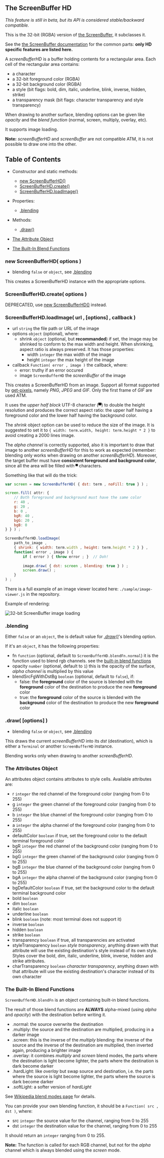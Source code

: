 

<a name="top"></a>
<a name="ref.ScreenBufferHD"></a>
## The ScreenBuffer HD

*This feature is still in beta, but its API is considered stable/backward compatible.*

This is the 32-bit (RGBA) version of [the ScreenBuffer](screenbuffer.md#ref.ScreenBuffer), it subclasses it.

See the [the ScreenBuffer documentation](screenbuffer.md#ref.ScreenBuffer) for the common parts:
**only HD specific features are listed here.**

A *screenBufferHD* is a buffer holding contents for a rectangular area.
Each cell of the rectangular area contains:

* a character
* a 32-bit foreground color (RGBA)
* a 32-bit background color (RGBA)
* a style (bit flags: bold, dim, italic, underline, blink, inverse, hidden, strike)
* a transparency mask (bit flags: character transparency and style transparency)

When drawing to another surface, blending options can be given like *opacity* and the *blend function*
(normal, screen, multiply, overlay, etc).

It supports image loading.

**Note:** *screenBufferHD* and *screenBuffer* are not compatible ATM, it is not possible to draw one into the other.



## Table of Contents

* Constructor and static methods:
	* [new ScreenBufferHD()](#ref.ScreenBufferHD.new)
	* [ScreenBufferHD.create()](#ref.ScreenBufferHD.create)
	* [ScreenBufferHD.loadImage()](#ref.ScreenBufferHD.loadImage)

* Properties:
	* [.blending](#ref.ScreenBufferHD.blending)

* Methods:
	* [.draw()](#ref.ScreenBufferHD.draw)

* [The Attribute Object](#ref.ScreenBufferHD.attributes)
* [The Built-In Blend Functions](#ref.ScreenBufferHD.blendFn)



<a name="ref.ScreenBufferHD.new"></a>
### new ScreenBufferHD( options )

* blending `false` or `object`, see [.blending](#ref.ScreenBufferHD.blending)

This creates a ScreenBufferHD instance with the appropriate options.



<a name="ref.ScreenBufferHD.create"></a>
### ScreenBufferHD.create( options )

DEPRECATED, use [new ScreenBufferHD()](#ref.ScreenBufferHD.new) instead.



<a name="ref.ScreenBufferHD.loadImage"></a>
### ScreenBufferHD.loadImage( url , [options] , callback )

* url `string` the file path or URL of the image
* options `object` (optional), where:
	* shrink `object` (optional, but **recommanded**) if set, the image may be shrinked to conform to the max width and height.
	  When shrinking, aspect ratio is always preserved. It has those properties:
		* width `integer` the max width of the image
		* height `integer` the max height of the image
* callback `Function( error , image )` the callback, where:
	* error: truthy if an error occured
	* image `ScreenBufferHD` the *screenBuffer* of the image

This creates a ScreenBufferHD from an image.
Support all format supported by [get-pixels](#https://www.npmjs.com/package/get-pixels), namely *PNG*, *JPEG* and *GIF*.
Only the first frame of *GIF* are used ATM.

It uses the *upper half block* UTF-8 character (▀) to double the height resolution and produces the correct aspect ratio:
the upper half having a foreground color and the lower half having the background color.

The *shrink* object option can be used to reduce the size of the image.
It is suggested to set it to `{ width: term.width, height: term.height * 2 }` to avoid creating a 2000 lines image.

The *alpha channel* is correctly supported, also it is important to draw that image to another *screenBufferHD* for this
to work as expected (remember: blending only works when drawing on another *screenBufferHD*).
Moreover, the target buffer must have **consistent foreground and background color**, since all the area will be
filled with `▀` characters.

Something like that will do the trick:

```js
var screen = new ScreenBufferHD( { dst: term , noFill: true } ) ;

screen.fill( attr: {
	// Both foreground and background must have the same color
	r: 40 ,
	g: 20 ,
	b: 0 ,
	bgR: 40 ,
	bgG: 20 ,
	bgB: 0
} } ) ;

ScreenBufferHD.loadImage(
	path_to_image ,
	{ shrink: { width: term.width , height: term.height * 2 } } ,
	function( error , image ) {
		if ( error ) { throw error ; }	// Doh!
		
		image.draw( { dst: screen , blending: true } ) ;
		screen.draw() ;
    }
) ;
```

There is a full example of an image viewer located here: `./sample/image-viewer.js` in the repository.

Example of rendering:

![32-bit ScreenBuffer image loading](https://raw.githubusercontent.com/cronvel/terminal-kit/master/sample/image-loading.png)



<a name="ref.ScreenBufferHD.blending"></a>
### .blending

Either `false` or an `object`, the is default value for [*.draw()*](#ref.ScreenBufferHD.draw)'s blending option.

If it's an `object`, it has the following properties:
* fn `function` (optional, default to `ScreenBufferHD.blendFn.normal`) it is the function used to blend rgb channels.
  see the [built-in blend functions](#ref.ScreenBufferHD.blendFn)
* opacity `number` (optional, default to `1`) this is the opacity of the surface, *alpha channel* is multiplied by this value
* blendSrcFgWithDstBg `boolean` (optional, default to `false`), if:
	* false: the **foreground** color of the source is blended with the **foreground** color of the destination
	  to produce the new **foreground** color
	* true: the **foreground** color of the source is blended with the **background** color of the destination
	  to produce the new **foreground** color



<a name="ref.ScreenBufferHD.draw"></a>
### .draw( [options] )

* blending `false` or `object`, see [.blending](#ref.ScreenBufferHD.blending)

This draws the current *screenBufferHD* into its *dst* (destination), which is either a `Terminal`
or another `ScreenBufferHD` instance.

Blending works only when drawing to another *screenBufferHD*.



<a name="ref.ScreenBufferHD.attributes"></a>
### The Attributes Object

An attributes object contains attributes to style cells.
Available attributes are:

* r `integer` the red channel of the foreground color (ranging from 0 to 255)
* g `integer` the green channel of the foreground color (ranging from 0 to 255)
* b `integer` the blue channel of the foreground color (ranging from 0 to 255)
* a `integer` the alpha channel of the foreground color (ranging from 0 to 255)
* defaultColor `boolean` if true, set the foreground color to the default terminal foreground color
* bgR `integer` the red channel of the background color (ranging from 0 to 255)
* bgG `integer` the green channel of the background color (ranging from 0 to 255)
* bgB `integer` the blue channel of the background color (ranging from 0 to 255)
* bgA `integer` the alpha channel of the background color (ranging from 0 to 255)
* bgDefaultColor `boolean` if true, set the background color to the default terminal background color
* bold `boolean`
* dim `boolean`
* italic `boolean`
* underline `boolean`
* blink `boolean` (note: most terminal does not support it)
* inverse `boolean`
* hidden `boolean`
* strike `boolean`
* transparency `boolean` if true, all transparencies are activated
* styleTransparency `boolean` *style transparency*, anything drawn with that attribute
  will use the existing destination's style instead of its own style.
  Styles cover the bold, dim, italic, underline, blink, inverse, hidden and strike attributes.
* charTransparency `boolean` *character transparency*, anything drawn with that attribute
  will use the existing destination's character instead of its own character



<a name="ref.ScreenBufferHD.blendFn"></a>
### The Built-In Blend Functions

`ScreenBufferHD.blendFn` is an object containing built-in blend functions.

The result of those blend functions are **ALWAYS** alpha-mixed (using *alpha* and *opacity*) with the destination
before writing it.

* .normal: the source overwrite the destination
* .multiply: the source and the destination are multiplied, producing in a darker image
* .screen: this is the inverse of the *multiply* blending: the inverse of the source and the inverse of the destination
  are multiplied, then inverted again, producing a brighter image
* .overlay: it combines *multiply* and *screen* blend modes, the parts where the destination is light become lighter,
  the parts where the destination is dark become darker
* .hardLight: like *overlay* but swap source and destination, i.e. the parts where the source is light become lighter,
  the parts where the source is dark become darker
* .softLight: a softer version of *hardLight*

See [Wikipedia blend modes page](https://en.wikipedia.org/wiki/Blend_modes) for details.

You can provide your own blending function, it should be a `Function( src , dst )`, where:

* src `integer` the source value for the channel, ranging from 0 to 255
* dst `integer` the destination value for the channel, ranging from 0 to 255

It should return an `integer` ranging from 0 to 255.

**Note:** The function is called for each RGB channel, but not for the *alpha* channel which is always blended using
the *screen* mode.

